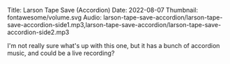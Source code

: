Title: Larson Tape Save (Accordion)
Date: 2022-08-07
Thumbnail: fontawesome/volume.svg
Audio: larson-tape-save-accordion/larson-tape-save-accordion-side1.mp3,larson-tape-save-accordion/larson-tape-save-accordion-side2.mp3

I'm not really sure what's up with this one, but it has a bunch of accordion music, and could be a live recording?
